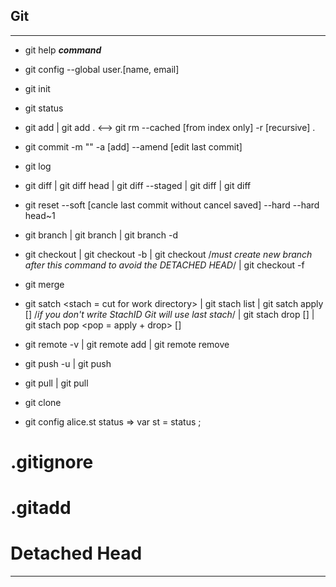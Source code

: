 
Git
----
----


- git help <span color= "#24f">***command*** </span>
- git config --global user.[name, email]
- git init
- git status
- git add <FileName> | git add .   <-->  git rm --cached [from index only] -r [recursive] .
- git commit -m "<Description>" -a [add] --amend [edit last commit]
- git log
- git diff | git diff head | git diff --staged | git diff <CommitNum> | git diff <CommitNum1><ComitNum2>
- git reset --soft [cancle last commit without cancel saved] --hard --hard head~1
- git branch | git branch <NewBranch> | git branch -d <BranchName> 
- git checkout <BranchName> | git checkout -b <NewBranchName> | git checkout <CommitID> /*must create new branch after this command to avoid the DETACHED HEAD*/ | git checkout <CommitID> -f
- git merge
- git satch <stach = cut for work directory> | git stach list | git satch apply [<StachName>] /*if you don't write StachID Git will use last stach*/ | git stach drop [<StachID>] | git stach pop <pop = apply + drop> [<StachID>]
- git remote -v | git remote add <ServerName> <ServerLink> | git remote remove <ServerName>
- git push -u <ServerName> <BranchName> | git push
- git pull <ServerName> <BranchName> | git pull
- git clone <ServerLink>

- git config alice.st status => var st = status ;

# .gitignore
# .gitadd
# Detached Head
-------------------------------------------------------------------------------------













